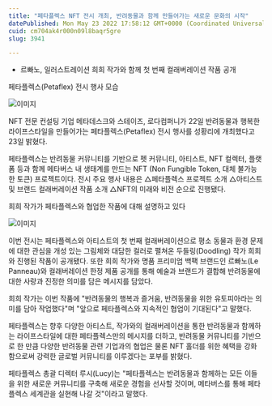 ```yaml
---
title: "페타플렉스 NFT 전시 개최, 반려동물과 함께 만들어가는 새로운 문화의 시작"
datePublished: Mon May 23 2022 17:58:12 GMT+0000 (Coordinated Universal Time)
cuid: cm704ak4r000n09l8baqr5gre
slug: 3941

---
```



- 르빠노, 일러스트레이션 희희 작가와 함께 첫 번째 컬래버레이션 작품 공개

페타플렉스(Petaflex) 전시 행사 모습

![이미지](https://cdn.hashnode.com/res/hashnode/image/upload/v1739256291303/517156e7-3e67-4086-bebe-978b5cebf63a.jpeg)

NFT 전문 컨설팅 기업 메타데스크와 스테이즈, 로다컴퍼니가 22일 반려동물과 행복한 라이프스타일을 만들어가는 페타플렉스(Petaflex) 전시 행사를 성황리에 개최했다고 23일 밝혔다.

페타플렉스는 반려동물 커뮤니티를 기반으로 펫 커뮤니티, 아티스트, NFT 컬렉터, 플랫폼 등과 함께 메타버스 내 생태계를 만드는 NFT (Non Fungible Token, 대체 불가능한 토큰) 프로젝트이다. 전시 주요 행사 내용은 △페타플렉스 프로젝트 소개 △아티스트 및 브랜드 컬래버레이션 작품 소개 △NFT의 미래와 비전 순으로 진행됐다.

희희 작가가 페타플렉스와 협업한 작품에 대해 설명하고 있다

![이미지](https://cdn.hashnode.com/res/hashnode/image/upload/v1739256294598/53793467-afa1-4190-97ec-77b979986ac1.jpeg)

이번 전시는 페타플렉스와 아티스트의 첫 번째 컬래버레이션으로 평소 동물과 환경 문제에 대한 관심을 개성 있는 그림체와 대담한 컬러로 펼쳐온 두들링(Doodling) 작가 희희와 진행된 작품이 공개됐다. 또한 희희 작가와 명품 프리미엄 백팩 브랜드인 르빠노(Le Panneau)와 컬래버레이션 한정 제품 공개를 통해 예술과 브랜드가 결합해 반려동물에 대한 사랑과 진정한 의미를 담은 메시지를 담았다.

희희 작가는 이번 작품에 "반려동물의 행복과 즐거움, 반려동물을 위한 유토피아라는 의미를 담아 작업했다"며 "앞으로 페타플렉스와 지속적인 협업이 기대된다"고 말했다.

페타플렉스는 향후 다양한 아티스트, 작가와의 컬래버레이션을 통한 반려동물과 함께하는 라이프스타일에 대한 페타플렉스만의 메시지를 더하고, 반려동물 커뮤니티를 기반으로 한 만큼 다양한 반려동물 관련 기업과의 협업은 물론 NFT 홀더를 위한 혜택을 강화함으로써 강력한 글로벌 커뮤니티를 이루겠다는 포부를 밝혔다.

페타플렉스 총괄 디렉터 루시(Lucy)는 "페타플렉스는 반려동물과 함께하는 모든 이들을 위한 새로운 커뮤니티를 구축해 새로운 경험을 선사할 것이며, 메타버스를 통해 페타플렉스 세계관을 실현해 나갈 것"이라고 말했다.